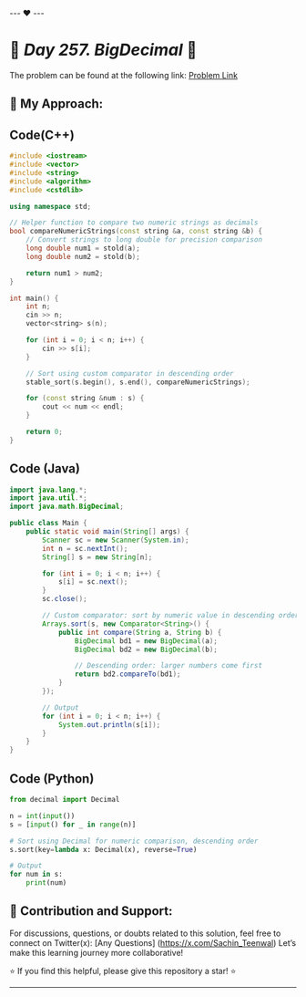 --- ❤️ ---

# 🚀 _Day 257. BigDecimal_ 🧠


The problem can be found at the following link: [Problem Link](https://www.interviewbit.com/problems/bigdecimal/)

## 🎯 **My Approach:**


## Code(C++)
```cpp
#include <iostream>
#include <vector>
#include <string>
#include <algorithm>
#include <cstdlib>

using namespace std;

// Helper function to compare two numeric strings as decimals
bool compareNumericStrings(const string &a, const string &b) {
    // Convert strings to long double for precision comparison
    long double num1 = stold(a);
    long double num2 = stold(b);

    return num1 > num2;
}

int main() {
    int n;
    cin >> n;
    vector<string> s(n);

    for (int i = 0; i < n; i++) {
        cin >> s[i];
    }

    // Sort using custom comparator in descending order
    stable_sort(s.begin(), s.end(), compareNumericStrings);

    for (const string &num : s) {
        cout << num << endl;
    }

    return 0;
}

```

## Code (Java)

```java
import java.lang.*;
import java.util.*;
import java.math.BigDecimal;

public class Main {
    public static void main(String[] args) {
        Scanner sc = new Scanner(System.in);
        int n = sc.nextInt();
        String[] s = new String[n];

        for (int i = 0; i < n; i++) {
            s[i] = sc.next();
        }
        sc.close();

        // Custom comparator: sort by numeric value in descending order
        Arrays.sort(s, new Comparator<String>() {
            public int compare(String a, String b) {
                BigDecimal bd1 = new BigDecimal(a);
                BigDecimal bd2 = new BigDecimal(b);

                // Descending order: larger numbers come first
                return bd2.compareTo(bd1);
            }
        });

        // Output
        for (int i = 0; i < n; i++) {
            System.out.println(s[i]);
        }
    }
}

```

## Code (Python)

```python
from decimal import Decimal

n = int(input())
s = [input() for _ in range(n)]

# Sort using Decimal for numeric comparison, descending order
s.sort(key=lambda x: Decimal(x), reverse=True)

# Output
for num in s:
    print(num)

```



## 🎯 **Contribution and Support:**

For discussions, questions, or doubts related to this solution, feel free to connect on Twitter(x): [Any Questions] (https://x.com/Sachin_Teenwal) Let’s make this learning journey more collaborative!

⭐ If you find this helpful, please give this repository a star! ⭐

---
